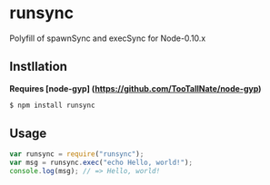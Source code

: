 runsync
=======
Polyfill of spawnSync and execSync for Node-0.10.x

## Instllation
**Requires [node-gyp] (https://github.com/TooTallNate/node-gyp)**
```sh
$ npm install runsync
```

## Usage
```js
var runsync = require("runsync");
var msg = runsync.exec("echo Hello, world!");
console.log(msg); // => Hello, world!
```
